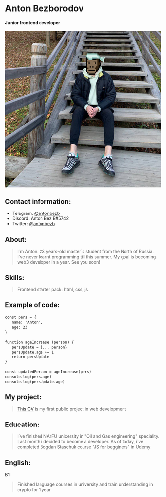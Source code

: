 # Anton Bezborodov
#### Junior frontend developer
![It`s me](https://github.com/antonbudetbezb/rsschool-cv/blob/20c1e18d2a7cf6c9eaeb881d74965e534eb3b467/Avatar%20rsschool.png)

## Contact information:
- Telegram: [@antonbezb](https://t.me/antonbezb)
- Discord: Anton Bez B#5742
- Twitter: [@antonbezb](https://twitter.com/AntonBezB)

## About:
> I\`m Anton. 23 years-old master\`s student from the North of Russia. I\`ve never learnt programming till this summer. My goal is becoming web3 developer in a year. See you soon!

## Skills:
> Frontend starter pack: html, css, js

## Example of code:
```
const pers = {
   name: 'Anton',
   age: 23
}

function ageIncrease (person) {
   persUpdate = {... person}
   persUpdate.age += 1
   return persUpdate
}

const updatedPerson = ageIncrease(pers)
console.log(pers.age)
console.log(persUpdate.age)
```

## My project:
> [This CV](https://github.com/antonbudetbezb/rsschool-cv/blob/gh-pages/cv.md) is my first public project in web development

## Education:
> I\`ve finished NArFU unicersity in "Oil and Gas engineering" speciality. Last month i decided to become a developer. As of today, i\`ve completed Bogdan Staschuk course "JS for begginers" in Udemy

## English:
B1
> Finished language courses in university and train understanding in crypto for 1 year